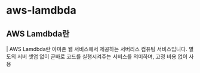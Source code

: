 # aws-lamdbda

## AWS Lamdbda란
| AWS Lamdbda란 아마존 웹 서비스에서 제공하는 서버리스 컴퓨팅 서비스입니다. 별도의 서버 셋업 없이 곧바로 코드를 실행시켜주는 서비스를 의미하며, 고정 비용 없이 사용 

